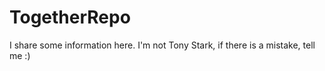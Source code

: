 # TogetherRepo
I share some information here. I'm not Tony Stark, if there is a mistake, tell me :)
